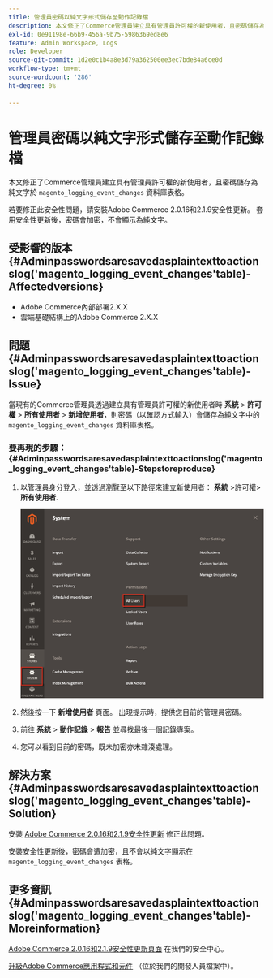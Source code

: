 ```yaml
---
title: 管理員密碼以純文字形式儲存至動作記錄檔
description: 本文修正了Commerce管理員建立具有管理員許可權的新使用者，且密碼儲存為「magento_logging_event_changes」資料庫表格中的純文字時，所發生的問題。
exl-id: 0e91198e-66b9-456a-9b75-5986369ed8e6
feature: Admin Workspace, Logs
role: Developer
source-git-commit: 1d2e0c1b4a8e3d79a362500ee3ec7bde84a6ce0d
workflow-type: tm+mt
source-wordcount: '286'
ht-degree: 0%

---
```


# 管理員密碼以純文字形式儲存至動作記錄檔

本文修正了Commerce管理員建立具有管理員許可權的新使用者，且密碼儲存為純文字於 `magento_logging_event_changes` 資料庫表格。

若要修正此安全性問題，請安裝Adobe Commerce 2.0.16和2.1.9安全性更新。 套用安全性更新後，密碼會加密，不會顯示為純文字。

## 受影響的版本 {#Adminpasswordsaresavedasplaintexttoactionslog('magento_logging_event_changes'table)-Affectedversions}

* Adobe Commerce內部部署2.X.X
* 雲端基礎結構上的Adobe Commerce 2.X.X

## 問題 {#Adminpasswordsaresavedasplaintexttoactionslog('magento_logging_event_changes'table)-Issue}

當現有的Commerce管理員透過建立具有管理員許可權的新使用者時 **系統** > **許可權** > **所有使用者** > **新增使用者**，則密碼（以確認方式輸入）會儲存為純文字中的 `magento_logging_event_changes` 資料庫表格。

### 要再現的步驟： {#Adminpasswordsaresavedasplaintexttoactionslog('magento_logging_event_changes'table)-Stepstoreproduce}

1. 以管理員身分登入，並透過瀏覽至以下路徑來建立新使用者： **系統** >許可權> **所有使用者**.

   ![add_user_magento_2.4.1.png](assets/add_user_magento_2.4.1.png)

1. 然後按一下 **新增使用者** 頁面。 出現提示時，提供您目前的管理員密碼。
1. 前往 **系統** > **動作記錄** > **報告** 並尋找最後一個記錄專案。
1. 您可以看到目前的密碼，既未加密亦未雜湊處理。

## 解決方案 {#Adminpasswordsaresavedasplaintexttoactionslog('magento_logging_event_changes'table)-Solution}

安裝 [Adobe Commerce 2.0.16和2.1.9安全性更新](https://magento.com/security/patches/magento-2016-and-219-security-update) 修正此問題。

安裝安全性更新後，密碼會遭加密，且不會以純文字顯示在 `magento_logging_event_changes` 表格。

## 更多資訊 {#Adminpasswordsaresavedasplaintexttoactionslog('magento_logging_event_changes'table)-Moreinformation}

[Adobe Commerce 2.0.16和2.1.9安全性更新頁面](https://magento.com/security/patches/magento-2016-and-219-security-update) 在我們的安全中心。

[升級Adobe Commerce應用程式和元件](https://experienceleague.adobe.com/docs/commerce-operations/upgrade-guide/overview.html) （位於我們的開發人員檔案中）。
